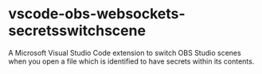 # vscode-obs-websockets-secretsswitchscene
A Microsoft Visual Studio Code extension to switch OBS Studio scenes when you open a file which is identified to have secrets within its contents.

